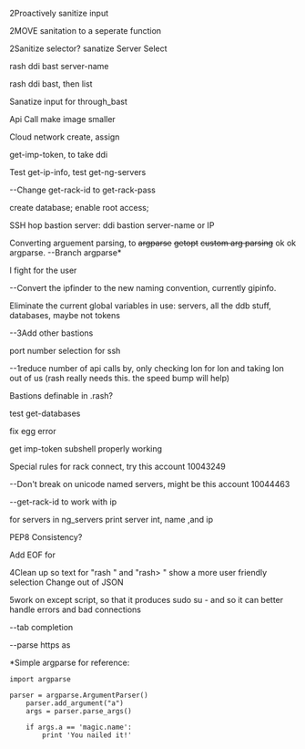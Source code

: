 2Proactively sanitize input

2MOVE sanitation to a seperate function

2Sanitize selector?
    sanatize Server Select

rash ddi bast server-name

rash ddi bast, then list

Sanatize input for through_bast

Api Call make image smaller

Cloud network create, assign

get-imp-token, to take ddi

Test get-ip-info, test get-ng-servers

--Change get-rack-id to get-rack-pass

create database; enable root access;


SSH hop bastion server: ddi bastion server-name or IP

Converting arguement parsing, to ~~argparse~~ ~~getopt~~ ~~custom arg parsing~~ ok ok argparse. --Branch argparse*

I fight for the user

--Convert the ipfinder to the new naming convention, currently gipinfo.

Eliminate the current global variables in use: servers, all the ddb stuff, databases, maybe not tokens

--3Add other bastions

port number selection for ssh

--1reduce number of api calls by, only checking lon for lon and taking lon out of us (rash really needs this. the speed bump will help)

Bastions definable in .rash?

test get-databases

fix egg error

get imp-token subshell properly working

Special rules for rack connect, try this account 10043249

--Don't break on unicode named servers, might be this account 10044463

--get-rack-id to work with ip

for servers in ng_servers print server int, name ,and ip

PEP8 Consistency?


Add EOF for <ddi>

4Clean up so text for "rash <ddi>" and "rash> <ddi>" show a more user friendly selection
    Change out of JSON

5work on except script, so that it produces sudo su - and so it can better handle errors and bad connections

--tab completion

--parse https as <ddi>





*Simple argparse for reference:
```
import argparse

parser = argparse.ArgumentParser()
    parser.add_argument("a")
    args = parser.parse_args()

    if args.a == 'magic.name':
        print 'You nailed it!'
        
```
